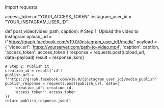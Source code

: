 import requests

access_token = "YOUR_ACCESS_TOKEN"
instagram_user_id = "YOUR_INSTAGRAM_USER_ID"

def post_video(video_path, caption):
    # Step 1: Upload the video to Instagram
    upload_url = f"https://graph.facebook.com/v19.0/{instagram_user_id}/media"
    payload = {
        'video_url': 'https://yourserver.com/path-to-video.mp4',
        'caption': caption,
        'access_token': access_token
    }
    response = requests.post(upload_url, data=payload)
    result = response.json()
    
    # Step 2: Publish it
    creation_id = result['id']
    publish_url = f"https://graph.facebook.com/v19.0/{instagram_user_id}/media_publish"
    publish_response = requests.post(publish_url, data={
        'creation_id': creation_id,
        'access_token': access_token
    })
    return publish_response.json()
